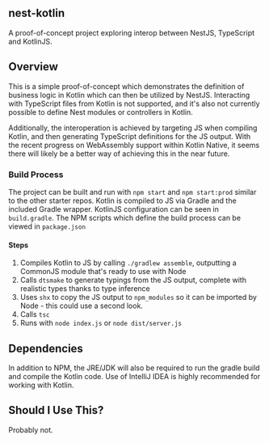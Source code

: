 ## nest-kotlin

A proof-of-concept project exploring interop between NestJS, TypeScript and KotlinJS.

## Overview

This is a simple proof-of-concept which demonstrates the definition of business logic in Kotlin which can then be utilized by NestJS. Interacting with TypeScript files from Kotlin is not supported, and it's also not currently possible to define Nest modules or controllers in Kotlin.

Additionally, the interoperation is achieved by targeting JS when compiling Kotlin, and then generating TypeScript definitions for the JS output. With the recent progress on WebAssembly support within Kotlin Native, it seems there will likely be a better way of achieving this in the near future. 

### Build Process

The project can be built and run with `npm start` and `npm start:prod` similar to the other starter repos. Kotlin is compiled to JS via Gradle and the included Gradle wrapper. KotlinJS configuration can be seen in `build.gradle`. The NPM scripts which define the build process can be viewed in `package.json`

#### Steps

1. Compiles Kotlin to JS by calling `./gradlew assemble`, outputting a CommonJS module that's ready to use with Node
2. Calls `dtsmake` to generate typings from the JS output, complete with realistic types thanks to type inference
3. Uses `shx` to copy the JS output to `npm_modules` so it can be imported by Node - this could use a second look.
4. Calls `tsc`
5. Runs with `node index.js` or `node dist/server.js`

## Dependencies

In addition to NPM, the JRE/JDK will also be required to run the gradle build and compile the Kotlin code. Use of IntelliJ IDEA is highly recommended for working with Kotlin. 

## Should I Use This?

Probably not. 